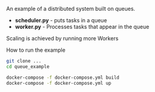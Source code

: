 An example of a distributed system built on queues.

* **scheduler.py** - puts tasks in a queue
* **worker.py** - Processes tasks that appear in the queue

Scaling is achieved by running more Workers

How to run the example
```bash
git clone ...
cd queue_example

docker-compose -f docker-compose.yml build
docker-compose -f docker-compose.yml up
```